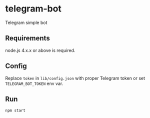 # telegram-bot
Telegram simple bot

## Requirements
node.js 4.x.x or above is required.

## Config
Replace ```token``` in ```lib/config.json``` with proper Telegram token or set ```TELEGRAM_BOT_TOKEN``` env var.

## Run
```
npm start
```
